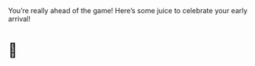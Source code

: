 <div>You’re really ahead of the game! Here’s some juice to celebrate your early arrival!</div><h1>🧃</h1>